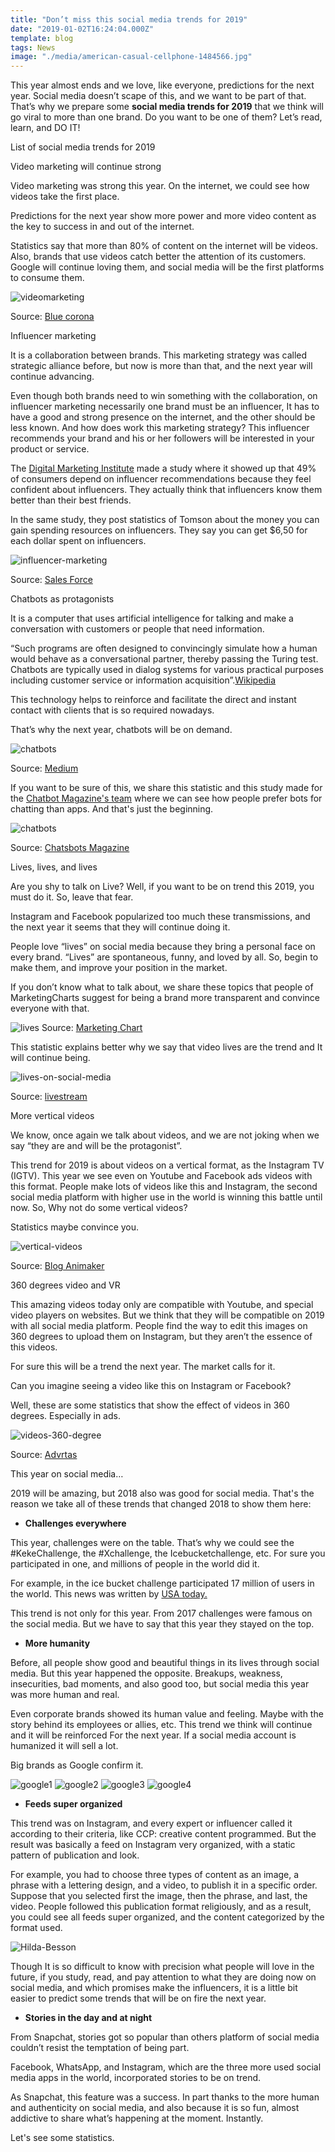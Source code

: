```yaml
---
title: "Don’t miss this social media trends for 2019"
date: "2019-01-02T16:24:04.000Z"
template: blog
tags: News
image: "./media/american-casual-cellphone-1484566.jpg"
---
```


This year almost ends and we love, like everyone, predictions for the next year. Social media doesn’t scape of this, and we want to be part of that. That’s why we prepare some **social media trends for 2019** that we think will go viral to more than one brand. Do you want to be one of them? Let’s read, learn, and DO IT!

<title-2>List of social media trends for 2019</title-2>

<title-3>Video marketing will continue strong</title-3>

Video marketing was strong this year. On the internet, we could see how videos take the first place. 

Predictions for the next year show more power and more video content as the key to success in and out of the internet. 

Statistics say that more than 80% of content on the internet will be videos. Also, brands that use videos catch better the attention of its customers. Google will continue loving them, and social media will be the first platforms to consume them.

![videomarketing](./media/video-marketing-stats-2.1-768x399.jpg)

Source: [Blue corona](https://www.bluecorona.com/blog/video-marketing-statistics-must-see/)

<title-3>Influencer marketing</title-3>


It is a collaboration between brands. This marketing strategy was called strategic alliance before, but now is more than that, and the next year will continue advancing.

Even though both brands need to win something with the collaboration, on influencer marketing necessarily one brand must be an influencer, It has to have a good and strong presence on the internet, and the other should be less known. And how does work this marketing strategy? This influencer recommends your brand and his or her followers will be interested in your product or service. 

The [Digital Marketing Institute](https://digitalmarketinginstitute.com/blog/20-influencer-marketing-statistics-that-will-surprise-you) made a study where it showed up that 49% of consumers depend on influencer recommendations because they feel confident about influencers. They actually think that influencers know them better than their best friends. 

In the same study, they post statistics of Tomson about the money you can gain spending resources on influencers. They say you can get $6,50 for each dollar spent on influencers.

![influencer-marketing](./media/influencer-marketing-open-graph.jpg)

Source: [Sales Force](https://www.salesforce.com/ca/blog/2017/03/2017-state-of-influencer-marketing)

<title-3>Chatbots as protagonists</title-3>

It is a computer that uses artificial intelligence for talking and make a conversation with customers or people that need information. 

“Such programs are often designed to convincingly simulate how a human would behave as a conversational partner, thereby passing the Turing test. Chatbots are typically used in dialog systems for various practical purposes including customer service or information acquisition”.[Wikipedia](https://en.m.wikipedia.org/wiki/Chatbot)

This technology helps to reinforce and facilitate the direct and instant contact with clients that is so required nowadays. 

That’s why the next year, chatbots will be on demand.

![chatbots](./media/1_BWZp1CB1u7QE1CAr6eewrA.jpeg)

Source: [Medium](https://medium.com/botsupply/chatbot-101-everything-you-ever-wanted-to-know-about-chatbots-478c0b825dd0)

If you want to be sure of this, we share this statistic and this study made for the [Chatbot Magazine's team](https://chatbotsmagazine.com/chatbot-report-2018-global-trends-and-analysis-4d8bbe4d924b) where we can see how people prefer bots for chatting than apps. And that's just the beginning.

![chatbots](./media/0_9W95LgPh_6we4qNP.png)

Source: [Chatsbots Magazine](https://chatbotsmagazine.com/chatbot-report-2018-global-trends-and-analysis-4d8bbe4d924b)

<title-3>Lives, lives, and lives</title-3>

Are you shy to talk on Live? Well, if you want to be on trend this 2019, you must do it. So, leave that fear. 

Instagram and Facebook popularized too much these transmissions, and the next year it seems that they will continue doing it. 

People love “lives” on social media because they bring a personal face on every brand. “Lives” are spontaneous, funny, and loved by all. So, begin to make them, and improve your position in the market. 

If you don’t know what to talk about, we share these topics that people of MarketingCharts suggest for being a brand more transparent and convince everyone with that.

![lives](./media/Sprout-Topics-Demonstrating-Brand-Transparency-on-Social-Aug2018.png)
Source: [Marketing Chart](https://www.marketingcharts.com)

This statistic explains better why we say that video lives are the trend and It will continue being.

![lives-on-social-media](./media/Screen-Shot-2017-03-06-at-10.16.26-AM.png)

Source: [livestream](https://livestream.com/blog/live-video-statistics-livestream)

<title-3>More vertical videos</title3>

We know, once again we talk about videos, and we are not joking when we say “they are and will be the protagonist”. 

This trend for 2019 is about videos on a vertical format, as the Instagram TV (IGTV). This year we see even on Youtube and Facebook ads videos with this format. People make lots of videos like this and Instagram, the second social media platform with higher use in the world is winning this battle until now. So, Why not do some vertical videos?

Statistics maybe convince you.

![vertical-videos](./media/Case-Study-1170x500.jpg)

Source: [Blog Animaker](https://blog.animaker.com/vertical-video-facebook-ads-case-study/)

<title-3>360 degrees video and VR</title-3>

This amazing videos today only are compatible with Youtube, and special video players on websites. But we think that they will be compatible on 2019 with all social media platform. People find the way to edit this images on 360 degrees to upload them on Instagram, but they aren’t the essence of this videos. 

For sure this will be a trend the next year. The market calls for it.

<youtube-video id="rG4jSz_2HDY"></youtube-video>

Can you imagine seeing a video like this on Instagram or Facebook?

Well, these are some statistics that show the effect of videos in 360 degrees. Especially in ads.

![videos-360-degree](./media/360-video-advertising-stats-part-1.png)

Source: [Advrtas](https://advrtas.com/360-video-ads-better/)


<title-2>This year on social media…</title-2>

2019 will be amazing, but 2018 also was good for social media. That's the reason we take all of these trends that changed 2018 to show them here:

* **Challenges everywhere**

This year, challenges were on the table. That’s why we could see the #KekeChallenge, the #Xchallenge, the Icebucketchallenge, etc. For sure you participated in one, and millions of people in the world did it. 

For example, in the ice bucket challenge participated 17 million of users in the world. This news was written by [USA today.](https://www.google.com/amp/s/amp.usatoday.com/amp/448006001)

This trend is not only for this year. From 2017 challenges were famous on the social media. But we have to say that this year they stayed on the top.

* **More humanity**

Before, all people show good and beautiful things in its lives through social media. But this year happened the opposite. Breakups, weakness, insecurities, bad moments, and also good too, but social media this year was more human and real. 

Even corporate brands showed its human value and feeling. Maybe with the story behind its employees or allies, etc. This trend we think will continue and it will be reinforced
For the next year. If a social media account is humanized it will sell a lot. 

Big brands as Google confirm it.

![google1](./media/IMG_20190102_181017_407.JPG)
![google2](./media/IMG_20190102_181103_580.JPG)
![google3](./media/IMG_20190102_181130_471.JPG)
![google4](./media/IMG_20190102_181152_422.JPG)

* **Feeds super organized**

This trend was on Instagram, and every expert or influencer called it according to their criteria, like CCP: creative content programmed. But the result was basically a feed on Instagram very organized, with a static pattern of publication and look. 

For example, you had to choose three types of content as an image, a phrase with a lettering design, and a video, to publish it in a specific order. Suppose that you selected first the image, then the phrase, and last, the video. People followed this publication format religiously, and as a result, you could see all feeds super organized, and the content categorized by the format used.

![Hilda-Besson](IMG_20181227_145548_171.JPG)


Though It is so difficult to know with precision what people will love in the future, if you study, read, and pay attention to what they are doing now on social media, and which promises make the influencers, it is a little bit easier to predict some trends that will be on fire the next year. 

* **Stories in the day and at night**

From Snapchat, stories got so popular than others platform of social media couldn’t resist the temptation of being part.


Facebook, WhatsApp, and Instagram, which are the three more used social media apps in the world, incorporated stories to be on trend.

As Snapchat, this feature was a success. In part thanks to the more human and authenticity on social media, and also because it is so fun, almost addictive to share what’s happening at the moment. Instantly.

Let's see some statistics. 






